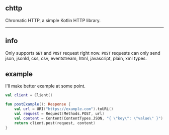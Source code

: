 ## chttp
Chromatic HTTP, a simple Kotlin HTTP library.

---

## info
Only supports `GET` and `POST` request right now.
`POST` requests can only send json, jsonld, css, csv, eventstream, html, javascript, plain, xml types.

## example
I'll make better example at some point.
```kt
val client = Client()

fun postExample(): Response {
    val url = URI("https://example.com").toURL()
    val request = Request(Methods.POST, url)
    val content = Content(ContentTypes.JSON, "{ \"key\": \"value\" }")
    return client.post(request, content)
}
```